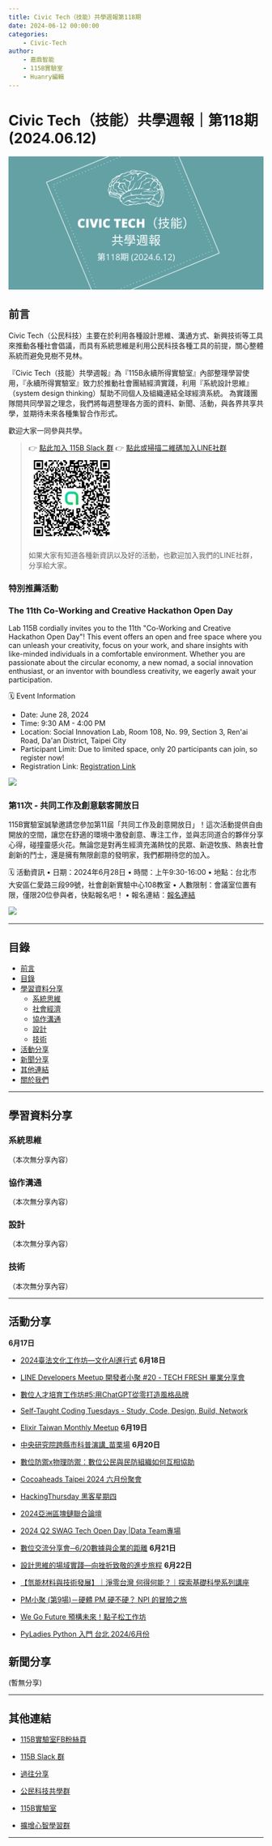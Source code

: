 ```yaml
---
title: Civic Tech（技能）共學週報第118期
date: 2024-06-12 00:00:00
categories:
	- Civic-Tech
author:
	- 嘉鼎智能
	- 115B實驗室
	- Huanry編輯
---
```

# Civic Tech（技能）共學週報｜第118期 (2024.06.12)

![Civic-Tech-118](/img/ct/118.png)

## 前言

Civic Tech（公民科技）主要在於利用各種設計思維、溝通方式、新興技術等工具來推動各種社會倡議，而具有系統思維是利用公民科技各種工具的前提，關心整體系統而避免見樹不見林。

『Civic Tech（技能）共學週報』為『115B永續所得實驗室』內部整理學習使用，『永續所得實驗室』致力於推動社會團結經濟實踐，利用『系統設計思維』（system design thinking）幫助不同個人及組織連結全球經濟系統。
為實踐團隊間共同學習之理念，我們將每週整理各方面的資料、新聞、活動，與各界共享共學，並期待未來各種集智合作形式。

歡迎大家一同參與共學。

>👉  [點此加入 115B Slack 群](https://bit.ly/Slack115b)
>👉  [點此或掃描二維碼加入LINE社群](https://line.me/ti/g2/Dj4AkbdDsY6o4D_CdDUB6Q)
>[![公民科技共學群](/img/產品共學群.jpg)](https://line.me/ti/g2/Dj4AkbdDsY6o4D_CdDUB6Q)
>
>如果大家有知道各種新資訊以及好的活動，也歡迎加入我們的LINE社群，分享給大家。



### 特別推薦活動

### The 11th Co-Working and Creative Hackathon Open Day

Lab 115B cordially invites you to the 11th "Co-Working and Creative Hackathon Open Day"! This event offers an open and free space where you can unleash your creativity, focus on your work, and share insights with like-minded individuals in a comfortable environment. Whether you are passionate about the circular economy, a new nomad, a social innovation enthusiast, or an inventor with boundless creativity, we eagerly await your participation.

🗓 Event Information
- Date: June 28, 2024
- Time: 9:30 AM - 4:00 PM
- Location: Social Innovation Lab, Room 108, No. 99, Section 3, Ren'ai Road, Da'an District, Taipei City
- Participant Limit: Due to limited space, only 20 participants can join, so register now!
- Registration Link: [Registration Link](https://lu.ma/lc8yvufc)

[![](https://static.accupass.com/eventbanner/2404290709301040746221.jpg)](https://lu.ma/lc8yvufc)



### 第11次 - 共同工作及創意駭客開放日

115B實驗室誠摯邀請您參加第11屆「共同工作及創意開放日」！這次活動提供自由開放的空間，讓您在舒適的環境中激發創意、專注工作，並與志同道合的夥伴分享心得，碰撞靈感火花。無論您是對再生經濟充滿熱忱的民眾、新遊牧族、熱衷社會創新的鬥士，還是擁有無限創意的發明家，我們都期待您的加入。


🗓 活動資訊
• 日期：2024年6月28日
• 時間：上午9:30-16:00
• 地點：台北市大安區仁愛路三段99號，社會創新實驗中心108教室
• 人數限制：會議室位置有限，僅限20位參與者，快點報名吧！
• 報名連結：[報名連結](https://www.accupass.com/event/2406070520498336090100)

[![](https://static.accupass.com/eventbanner/2404290709301040746221.jpg)](https://www.accupass.com/event/2406070520498336090100)


---
## 目錄
- [前言](#前言)
- [目錄](#目錄)
- [學習資料分享](#學習資料分享)
	- [系統思維](#系統思維)
	- [社會經濟](#社會經濟)
	- [協作溝通](#協作溝通)
	- [設計](#設計)
	- [技術](#技術)
- [活動分享](#活動分享)
- [新聞分享](#新聞分享)
- [其他連結](#其他連結)
- [關於我們](#關於我們)

---
## 學習資料分享
### 系統思維

（本次無分享內容）

### 協作溝通

（本次無分享內容）

### 設計

（本次無分享內容）

### 技術

（本次無分享內容）

---
## 活動分享

**6月17日**
- [2024臺法文化工作坊—文化AI進行式](https://www.accupass.com/event/2405230602302006385397)
**6月18日**
- [LINE Developers Meetup 開發者小聚 #20 - TECH FRESH 畢業分享會](https://linegroup.kktix.cc/events/20240618-tech-fresh-gratudation)

- [數位人才培育工作坊#5:用ChatGPT從零打造風格品牌](https://www.accupass.com/event/2405170804151273332100)

- [Self-Taught Coding Tuesdays - Study, Code, Design, Build, Network](https://www.meetup.com/taiwan-code-camp/events/301314042/)

- [Elixir Taiwan Monthly Meetup](https://www.meetup.com/elixirtw-taipei/events/301504386/)
**6月19日**
- [中央研究院跨縣市科普演講_苗栗場](https://www.accupass.com/event/2405130331536090353000)
**6月20日**
- [數位防禦x物理防禦：數位公民與民防組織如何互相協助](https://ocftw.kktix.cc/events/internetfreedom-jun2024)

- [Cocoaheads Taipei 2024 六月份聚會](https://cocoaheads-taipei.kktix.cc/events/2024-06-20)

- [HackingThursday 黑客星期四](https://www.meetup.com/hackingthursday/events/301359329/)

- [2024亞洲區塊鏈聯合論壇](https://www.accupass.com/event/2406101320521757325320)

- [2024 Q2 SWAG Tech Open Day |Data Team專場](https://www.accupass.com/event/2405310840302057883609)

- [數位交流分享會─6/20數據與企業的距離](https://www.accupass.com/event/2405090133251873255394)
**6月21日**
- [設計思維的場域實踐—向挫折致敬的進步旅程](https://www.accupass.com/event/2405240158112000203546)
**6月22日**
- [【氫能材料與技術發展】｜淨零台灣 何得何能？｜探索基礎科學系列講座](https://www.accupass.com/event/2406050800528578547460)

- [PM小聚 (第9場)－硬體 PM 硬不硬？ NPI 的冒險之旅](https://www.accupass.com/event/2406061433481262526720)

- [We Go Future 預構未來！點子松工作坊](https://www.accupass.com/event/2405240439331564780958)

- [PyLadies Python 入門 台北 2024/6月份](https://www.accupass.com/event/2403020653408565803320)


## 新聞分享

(暫無分享)

---
## 其他連結

- [115B實驗室FB粉絲頁](https://www.facebook.com/%E6%B0%B8%E7%BA%8C%E6%89%80%E5%BE%97%E5%AF%A6%E9%A9%97%E5%AE%A4-102916798609139)

- [115B Slack 群](https://bit.ly/Slack115b)

- [過往分享](/categories/Civic-Tech)

- [公民科技共學群](https://line.me/ti/g2/Dj4AkbdDsY6o4D_CdDUB6Q?utm_source=invitation&utm_medium=link_copy&utm_campaign=default)

- [115B實驗室](https://line.me/ti/g2/asPFU-0w4o9MIRSBdb4gtg?utm_source=invitation&utm_medium=link_copy&utm_campaign=default)

- [擴增心智學習群](https://line.me/ti/g2/asPFU-0w4o9MIRSBdb4gtg?utm_source=invitation&utm_medium=link_copy&utm_campaign=default)

---